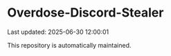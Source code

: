 # Overdose-Discord-Stealer

Last updated: 2025-06-30 12:00:01

This repository is automatically maintained.
